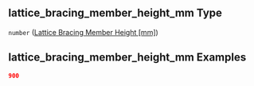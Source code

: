 ## lattice\_bracing\_member\_height\_mm Type

`number` ([Lattice Bracing Member Height \[mm\]](iea43_wra_data_model-properties-measurement-location-measurement-location-properties-mast-properties-properties-mast-section-geometry-mast-section-geometry-properties-lattice-bracing-member-height-mm.md))

## lattice\_bracing\_member\_height\_mm Examples

```json
900
```
